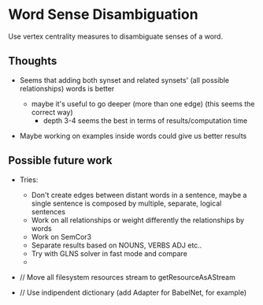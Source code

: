 # Word Sense Disambiguation

Use vertex centrality measures to disambiguate senses of a word.

## Thoughts
* Seems that adding both synset and related synsets' (all possible relationships) words is better
	* maybe it's useful to go deeper (more than one edge) (this seems the correct way)
		* depth 3-4 seems the best in terms of results/computation time 

* Maybe working on examples inside words could give us better results

## Possible future work
* Tries:
	* Don't create edges between distant words in a sentence, maybe a single sentence is composed by multiple, separate, logical sentences
	* Work on all relationships or weight differently the relationships by words
	* Work on SemCor3
	* Separate results based on NOUNS, VERBS ADJ etc..
	* Try with GLNS solver in fast mode and compare
	* 

* // Move all filesystem resources stream to getResourceAsAStream

* // Use indipendent dictionary (add Adapter for BabelNet, for example)
